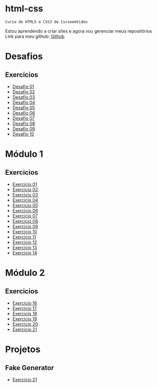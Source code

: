 # html-css
    Curso de HTML5 e CSS3 do CursoemVideo

Estou aprendendo a criar sites e agora vou gerenciar meus repositórios<br>
Link para meu github: <a href="https://github.com/LucasBoaretto/" target="_blank">Github</a>

# Desafios
## Exercicios
* <a href="https://lucasboaretto.github.io/Curso-FrontEnd/HTML-CSS/Módulo 1/Desafio 001">Desafio 01</a>
* <a href="https://lucasboaretto.github.io/Curso-FrontEnd/HTML-CSS/Módulo 1/Desafio 002">Desafio 02</a>
* <a href="https://lucasboaretto.github.io/Curso-FrontEnd/HTML-CSS/Módulo 1/Desafio 003">Desafio 03</a>
* <a href="https://lucasboaretto.github.io/Curso-FrontEnd/HTML-CSS/Módulo 1/Desafio 004">Desafio 04</a>
* <a href="https://lucasboaretto.github.io/Curso-FrontEnd/HTML-CSS/Módulo 1/Desafio 005">Desafio 05</a>
* <a href="https://lucasboaretto.github.io/Curso-FrontEnd/HTML-CSS/Módulo 1/Desafio 006">Desafio 06</a>
* <a href="https://lucasboaretto.github.io/Curso-FrontEnd/HTML-CSS/Módulo 1/Desafio 007">Desafio 07</a>
* <a href="https://lucasboaretto.github.io/Curso-FrontEnd/HTML-CSS/Módulo 1/Desafio 008">Desafio 08</a>
* <a href="https://lucasboaretto.github.io/Curso-FrontEnd/HTML-CSS/Módulo 1/Desafio 009">Desafio 09</a>
* <a href="https://lucasboaretto.github.io/Curso-FrontEnd/HTML-CSS/Módulo 2/Desafio010/android.html">Desafio 10</a>

# Módulo 1
## Exercicios
* <a href="https://lucasboaretto.github.io/Curso-FrontEnd/HTML-CSS/M%C3%B3dulo%201/Ex001/">Exercicio 01</a>
* <a href="https://lucasboaretto.github.io/Curso-FrontEnd/HTML-CSS/M%C3%B3dulo%201/Ex002/">Exercicio 02</a>
* <a href="https://lucasboaretto.github.io/Curso-FrontEnd/HTML-CSS/M%C3%B3dulo%201/Ex003/">Exercicio 03</a>
* <a href="https://lucasboaretto.github.io/Curso-FrontEnd/HTML-CSS/M%C3%B3dulo%201/Ex004/">Exercicio 04</a>
* <a href="https://lucasboaretto.github.io/Curso-FrontEnd/HTML-CSS/M%C3%B3dulo%201/Ex005/">Exercicio 05</a>
* <a href="https://lucasboaretto.github.io/Curso-FrontEnd/HTML-CSS/M%C3%B3dulo%201/Ex006/">Exercicio 06</a>
* <a href="https://lucasboaretto.github.io/Curso-FrontEnd/HTML-CSS/M%C3%B3dulo%201/Ex007/">Exercicio 07</a>
* <a href="https://lucasboaretto.github.io/Curso-FrontEnd/HTML-CSS/M%C3%B3dulo%201/Ex008/">Exercicio 08</a>
* <a href="https://lucasboaretto.github.io/Curso-FrontEnd/HTML-CSS/M%C3%B3dulo%201/Ex009/">Exercicio 09</a>
* <a href="https://lucasboaretto.github.io/Curso-FrontEnd/HTML-CSS/M%C3%B3dulo%201/Ex010/">Exercicio 10</a>
* <a href="https://lucasboaretto.github.io/Curso-FrontEnd/HTML-CSS/M%C3%B3dulo%201/Ex011/">Exercicio 11</a>
* <a href="https://lucasboaretto.github.io/Curso-FrontEnd/HTML-CSS/M%C3%B3dulo%201/Ex012/">Exercicio 12</a>
* <a href="https://lucasboaretto.github.io/Curso-FrontEnd/HTML-CSS/M%C3%B3dulo%201/Ex013/">Exercicio 13</a>
* <a href="https://lucasboaretto.github.io/Curso-FrontEnd/HTML-CSS/M%C3%B3dulo%201/Ex014/">Exercicio 14</a>

# Módulo 2
## Exercicios
* <a href="https://lucasboaretto.github.io/Curso-FrontEnd/HTML-CSS/M%C3%B3dulo%201/Ex016/">Exercicio 16</a>
* <a href="https://lucasboaretto.github.io/Curso-FrontEnd/HTML-CSS/M%C3%B3dulo%201/Ex017/">Exercicio 17</a>
* <a href="https://lucasboaretto.github.io/Curso-FrontEnd/HTML-CSS/M%C3%B3dulo%201/Ex018/">Exercicio 18</a>
* <a href="https://lucasboaretto.github.io/Curso-FrontEnd/HTML-CSS/M%C3%B3dulo%201/Ex019/">Exercicio 19</a>
* <a href="https://lucasboaretto.github.io/Curso-FrontEnd/HTML-CSS/M%C3%B3dulo%201/Ex020/">Exercicio 20</a>
* <a href="https://lucasboaretto.github.io/Curso-FrontEnd/HTML-CSS/M%C3%B3dulo%201/Ex021/">Exercicio 21</a>

# Projetos
## Fake Generator
* <a href="https://lucasboaretto.github.io/Curso-FrontEnd/FakeGenerator - trabalho final">Exercicio 21</a>

